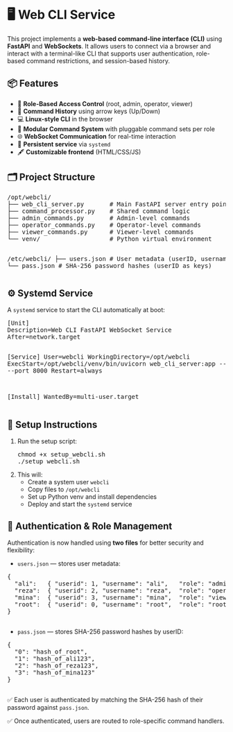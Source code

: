 <!DOCTYPE html>
<html lang="en">
<head>
  <meta charset="UTF-8">
  <meta name="viewport" content="width=device-width, initial-scale=1">
</head>
<body>

  <h1>🖥️ Web CLI Service</h1>
  <p>This project implements a <strong>web-based command-line interface (CLI)</strong> using <strong>FastAPI</strong> and <strong>WebSockets</strong>. It allows users to connect via a browser and interact with a terminal-like CLI that supports user authentication, role-based command restrictions, and session-based history.</p>

  <h2>📦 Features</h2>
  <ul>
    <li>🔐 <strong>Role-Based Access Control</strong> (root, admin, operator, viewer)</li>
    <li>🧠 <strong>Command History</strong> using arrow keys (Up/Down)</li>
    <li>💻 <strong>Linux-style CLI</strong> in the browser</li>
    <li>🧱 <strong>Modular Command System</strong> with pluggable command sets per role</li>
    <li>🌐 <strong>WebSocket Communication</strong> for real-time interaction</li>
    <li>🔁 <strong>Persistent service</strong> via <code>systemd</code></li>
    <li>🖋️ <strong>Customizable frontend</strong> (HTML/CSS/JS)</li>
  </ul>

  <h2>🗂️ Project Structure</h2>
  <pre>/opt/webcli/
├── web_cli_server.py       # Main FastAPI server entry point
├── command_processor.py    # Shared command logic
├── admin_commands.py       # Admin-level commands
├── operator_commands.py    # Operator-level commands
├── viewer_commands.py      # Viewer-level commands
└── venv/                   # Python virtual environment

/etc/webcli/
├── users.json              # User metadata (userID, username, role)
└── pass.json               # SHA-256 password hashes (userID as keys)
  </pre>

  <h2>⚙️ Systemd Service</h2>
  <p>A <code>systemd</code> service to start the CLI automatically at boot:</p>
  <pre>[Unit]
Description=Web CLI FastAPI WebSocket Service
After=network.target

[Service]
User=webcli
WorkingDirectory=/opt/webcli
ExecStart=/opt/webcli/venv/bin/uvicorn web_cli_server:app --host 0.0.0.0 --port 8000
Restart=always

[Install]
WantedBy=multi-user.target
  </pre>

  <h2>🚀 Setup Instructions</h2>
  <ol>
    <li>Run the setup script:</li>
    <pre>chmod +x setup_webcli.sh
./setup_webcli.sh</pre>
    <li>This will:
      <ul>
        <li>Create a system user <code>webcli</code></li>
        <li>Copy files to <code>/opt/webcli</code></li>
        <li>Set up Python venv and install dependencies</li>
        <li>Deploy and start the <code>systemd</code> service</li>
      </ul>
    </li>
  </ol>

  <h2>🔐 Authentication & Role Management</h2>
  <p>Authentication is now handled using <strong>two files</strong> for better security and flexibility:</p>

  <ul>
    <li><code>users.json</code> — stores user metadata:</li>
  </ul>
  <pre>{
  "ali":   { "userid": 1, "username": "ali",   "role": "admin" },
  "reza":  { "userid": 2, "username": "reza",  "role": "operator" },
  "mina":  { "userid": 3, "username": "mina",  "role": "viewer" },
  "root":  { "userid": 0, "username": "root",  "role": "root" }
}
  </pre>

  <ul>
    <li><code>pass.json</code> — stores SHA-256 password hashes by userID:</li>
  </ul>
  <pre>{
  "0": "hash_of_root",
  "1": "hash_of_ali123",
  "2": "hash_of_reza123",
  "3": "hash_of_mina123"
}
  </pre>

  <p>✅ Each user is authenticated by matching the SHA-256 hash of their password against <code>pass.json</code>.</p>
  <p>✅ Once authenticated, users are routed to role-specific command handlers.</p>

</body>
</html>
